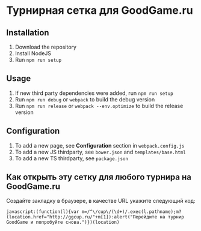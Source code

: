 # Турнирная сетка для GoodGame.ru

## Installation

1. Download the repository
1. Install NodeJS
1. Run `npm run setup`

## Usage

1. If new third party dependencies were added, run `npm run setup`
1. Run `npm run debug` or `webpack` to build the debug version
1. Run `npm run release` or `webpack --env.optimize` to build the release version

## Configuration

1. To add a new page, see **Configuration** section in `webpack.config.js`
1. To add a new JS thirdparty, see `bower.json` and `templates/base.html`
1. To add a new TS thirdparty, see `package.json`

## Как открыть эту сетку для любого турнира на GoodGame.ru

Создайте закладку в браузере, в качестве URL укажите следующий код:

	javascript:(function(l){var m=/^\/cup\/(\d+)/.exec(l.pathname);m?(location.href="http://ggcup.ru/"+m[1]):alert("Перейдите на турнир GoodGame и попробуйте снова.")})(location)
